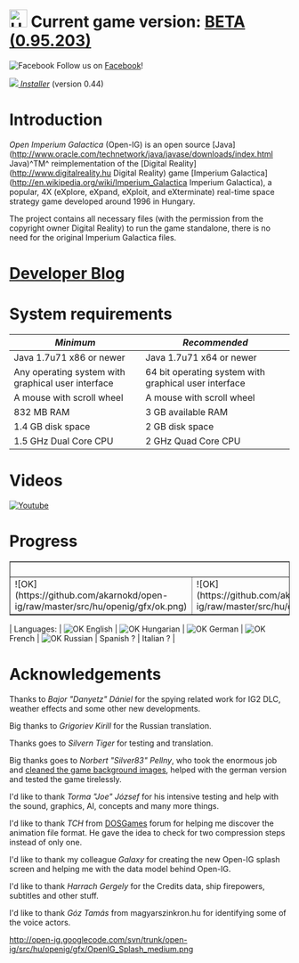 <h1><a href='https://code.google.com/p/open-ig/wiki/FrontPageHU'>
<img src='http://open-ig.googlecode.com/svn/trunk/open-ig/src/hu/openig/gfx/hungarian.png' alt='Hungarian flag' width='32'/></a> Current game version: <a href='http://open-ig-dev.blogspot.hu/2014/12/game-version-095203-released.html'>BETA (0.95.203)</a></h1>

![Facebook](http://static.viewbook.com/images/social_icons/facebook_32.png) Follow us on [Facebook](https://www.facebook.com/OpenImperiumGalactica)!

*<a href='https://github.com/akarnokd/open-ig/raw/master/open-ig-launcher.jar'><img src='https://github.com/akarnokd/open-ig/raw/master/images/generic/dl_arrow.gif'/>  Installer</a>* (version 0.44)

# Introduction
*Open Imperium Galactica* (Open-IG) is an open source [Java](http://www.oracle.com/technetwork/java/javase/downloads/index.html Java)^TM^ reimplementation of the [Digital Reality](http://www.digitalreality.hu Digital Reality) game [Imperium Galactica](http://en.wikipedia.org/wiki/Imperium_Galactica Imperium Galactica), a popular, 4X (eXplore, eXpand, eXploit, and eXterminate) real-time space strategy game developed around 1996 in Hungary. 

The project contains all necessary files (with the permission from the copyright owner Digital Reality) to run the game standalone, there is no need for the original Imperium Galactica files.

# <a href='http://open-ig-dev.blogspot.com' alt='Developer blog. Will contain details for minor updates.'>Developer Blog</a>

# System requirements

| *Minimum* | *Recommended* |
|---|---|
| Java 1.7u71 x86 or newer  | Java 1.7u71 x64 or newer |
| Any operating system with graphical user interface | 64 bit operating system with graphical user interface |
| A mouse with scroll wheel | A mouse with scroll wheel |
| 832 MB RAM  | 3 GB available RAM |
| 1.4 GB disk space  | 2 GB disk space |
| 1.5 GHz Dual Core CPU | 2 GHz Quad Core CPU |

# Videos

[![Youtube](https://github.com/akarnokd/open-ig/raw/master/images/generic/open-ig-youtube.png)](https://www.youtube.com/watch?v=FnlIEwW2OkM)

# Progress

<table border='1'>
<tr>
<td colspan='5' align='center'>Level 1</td>
<td colspan='12' align='center'>Level 2</td>
<td colspan='4' align='center'>Level 3</td>
<td colspan='3' align='center'>Level 4</td>
<td>L5</td></tr>
<tr>
<td title='Mission 1'>![OK](https://github.com/akarnokd/open-ig/raw/master/src/hu/openig/gfx/ok.png)</td>
<td title='Mission 2'>![OK](https://github.com/akarnokd/open-ig/raw/master/src/hu/openig/gfx/ok.png)</td>
<td title='Mission 3'>![OK](https://github.com/akarnokd/open-ig/raw/master/src/hu/openig/gfx/ok.png)</td>
<td title='Mission 4'>![OK](https://github.com/akarnokd/open-ig/raw/master/src/hu/openig/gfx/ok.png)</td>
<td title='Mission 5'>![OK](https://github.com/akarnokd/open-ig/raw/master/src/hu/openig/gfx/ok.png)</td>

<td title='Mission 6'>![OK](https://github.com/akarnokd/open-ig/raw/master/src/hu/openig/gfx/ok.png)</td>
<td title='Mission 7'>![OK](https://github.com/akarnokd/open-ig/raw/master/src/hu/openig/gfx/ok.png)</td>
<td title='Mission 8'>![OK](https://github.com/akarnokd/open-ig/raw/master/src/hu/openig/gfx/ok.png)</td>
<td title='Mission 9'>![OK](https://github.com/akarnokd/open-ig/raw/master/src/hu/openig/gfx/ok.png)</td>
<td title='Mission 10'>![OK](https://github.com/akarnokd/open-ig/raw/master/src/hu/openig/gfx/ok.png)</td>
<td title='Mission 11'>![OK](https://github.com/akarnokd/open-ig/raw/master/src/hu/openig/gfx/ok.png)</td>
<td title='Mission 12'>![OK](https://github.com/akarnokd/open-ig/raw/master/src/hu/openig/gfx/ok.png)</td>
<td title='Mission 13'>![OK](https://github.com/akarnokd/open-ig/raw/master/src/hu/openig/gfx/ok.png)</td>
<td title='Mission 14'>![OK](https://github.com/akarnokd/open-ig/raw/master/src/hu/openig/gfx/ok.png)</td>
<td title='Mission 15'>![OK](https://github.com/akarnokd/open-ig/raw/master/src/hu/openig/gfx/ok.png)</td>
<td title='Mission 16'>![OK](https://github.com/akarnokd/open-ig/raw/master/src/hu/openig/gfx/ok.png)</td>
<td title='Mission 17'>![OK](https://github.com/akarnokd/open-ig/raw/master/src/hu/openig/gfx/ok.png)</td>

<td title='Mission 18'>![OK](https://github.com/akarnokd/open-ig/raw/master/src/hu/openig/gfx/ok.png)</td>
<td title='Mission 19'>![OK](https://github.com/akarnokd/open-ig/raw/master/src/hu/openig/gfx/ok.png)</td>
<td title='Mission 20'>![OK](https://github.com/akarnokd/open-ig/raw/master/src/hu/openig/gfx/ok.png)</td>
<td title='Mission 21'>![OK](https://github.com/akarnokd/open-ig/raw/master/src/hu/openig/gfx/ok.png)</td>

<td title='Mission 22'>![OK](https://github.com/akarnokd/open-ig/raw/master/src/hu/openig/gfx/ok.png)</td>
<td title='Mission 23'>![OK](https://github.com/akarnokd/open-ig/raw/master/src/hu/openig/gfx/ok.png)</td>
<td title='Mission 24'>![OK](https://github.com/akarnokd/open-ig/raw/master/src/hu/openig/gfx/ok.png)</td>

<td title='Mission 25'>![OK](https://github.com/akarnokd/open-ig/raw/master/src/hu/openig/gfx/ok.png)</td>
</tr>
</table>

| Languages: | ![OK](https://github.com/akarnokd/open-ig/raw/master/src/hu/openig/gfx/ok.png) English | ![OK](https://github.com/akarnokd/open-ig/raw/master/src/hu/openig/gfx/ok.png) Hungarian | ![OK](https://github.com/akarnokd/open-ig/raw/master/src/hu/openig/gfx/ok.png) German | ![OK](https://github.com/akarnokd/open-ig/raw/master/src/hu/openig/gfx/ok.png) French | ![OK](https://github.com/akarnokd/open-ig/raw/master/src/hu/openig/gfx/ok.png) Russian | Spanish ? | Italian ? |

# Acknowledgements

Thanks to *Bajor "Danyetz" Dániel* for the spying related work for IG2 DLC, weather effects and some other new developments.

Big thanks to *Grigoriev Kirill* for the Russian translation.

Thanks goes to *Silvern Tiger* for testing and translation.

Big thanks goes to *Norbert "Silver83" Pellny*, who took the enormous job and [cleaned the game background images](https://code.google.com/p/open-ig/issues/detail?id=367), helped with the german version and tested the game tirelessly.

I'd like to thank *Torma "Joe" József* for his intensive testing and help with the sound, graphics, AI, concepts and many more things.

I'd like to thank *TCH* from [DOSGames](http://dosgames.abkant3000.hu/community/index.php) forum for helping me discover the animation file format. He gave the idea to check for two compression steps instead of only one. 

I'd like to thank my colleague *Galaxy* for creating the new Open-IG splash screen and helping me with the data model behind Open-IG.

I'd like to thank *Harrach Gergely* for the Credits data, ship firepowers, subtitles and other stuff.

I'd like to thank *Góz Tamás* from magyarszinkron.hu for identifying some of the voice actors.

http://open-ig.googlecode.com/svn/trunk/open-ig/src/hu/openig/gfx/OpenIG_Splash_medium.png
